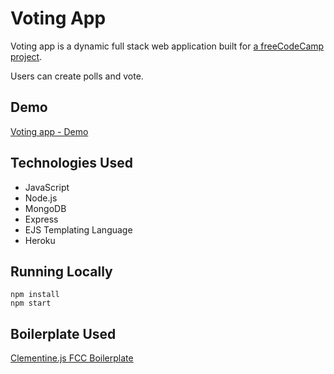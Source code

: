 # Voting App
Voting app is a dynamic full stack web application built for [a freeCodeCamp project](https://www.freecodecamp.org/challenges/build-a-voting-app).

Users can create polls and vote.

## Demo
[Voting app - Demo](https://morning-hamlet-77424.herokuapp.com/)

## Technologies Used
- JavaScript
- Node.js
- MongoDB
- Express
- EJS Templating Language
- Heroku

## Running Locally
```
npm install
npm start
```


## Boilerplate Used
[Clementine.js FCC Boilerplate](http://www.clementinejs.com/versions/fcc.html)

